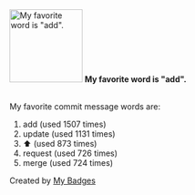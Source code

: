 <img src="https://my-badges.github.io/my-badges/favorite-word.png" alt="My favorite word is &quot;add&quot;." title="My favorite word is &quot;add&quot;." width="128">
<strong>My favorite word is &quot;add&quot;.</strong>
<br><br>

My favorite commit message words are:

1. add (used 1507 times)
2. update (used 1131 times)
3. :arrow_up: (used 873 times)
4. request (used 726 times)
5. merge (used 724 times)


Created by <a href="https://github.com/my-badges/my-badges">My Badges</a>
